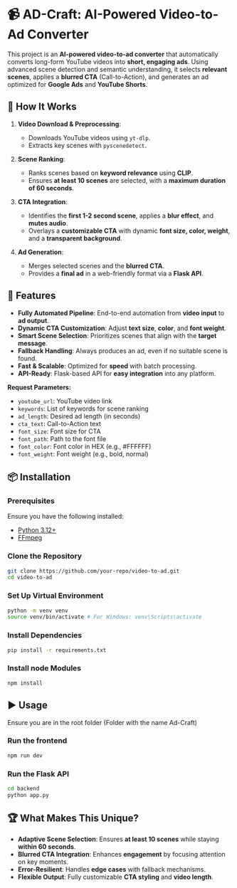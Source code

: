 # 📹 AD-Craft: AI-Powered Video-to-Ad Converter

This project is an **AI-powered video-to-ad converter** that automatically converts long-form YouTube videos into **short, engaging ads**. Using advanced scene detection and semantic understanding, it selects **relevant scenes**, applies a **blurred CTA** (Call-to-Action), and generates an ad optimized for **Google Ads** and **YouTube Shorts**.

## 🧠 How It Works

1. **Video Download & Preprocessing**:

    - Downloads YouTube videos using `yt-dlp`.
    - Extracts key scenes with `pyscenedetect`.

2. **Scene Ranking**:

    - Ranks scenes based on **keyword relevance** using **CLIP**.
    - Ensures **at least 10 scenes** are selected, with a **maximum duration of 60 seconds**.

3. **CTA Integration**:

    - Identifies the **first 1-2 second scene**, applies a **blur effect**, and **mutes audio**.
    - Overlays a **customizable CTA** with dynamic **font size, color, weight**, and a **transparent background**.

4. **Ad Generation**:
    - Merges selected scenes and the **blurred CTA**.
    - Provides a **final ad** in a web-friendly format via a **Flask API**.

## 🚀 Features

-   **Fully Automated Pipeline**: End-to-end automation from **video input** to **ad output**.
-   **Dynamic CTA Customization**: Adjust **text size**, **color**, and **font weight**.
-   **Smart Scene Selection**: Prioritizes scenes that align with the **target message**.
-   **Fallback Handling**: Always produces an ad, even if no suitable scene is found.
-   **Fast & Scalable**: Optimized for **speed** with batch processing.
-   **API-Ready**: Flask-based API for **easy integration** into any platform.

**Request Parameters:**

-   `youtube_url`: YouTube video link
-   `keywords`: List of keywords for scene ranking
-   `ad_length`: Desired ad length (in seconds)
-   `cta_text`: Call-to-Action text
-   `font_size`: Font size for CTA
-   `font_path`: Path to the font file
-   `font_color`: Font color in HEX (e.g., #FFFFFF)
-   `font_weight`: Font weight (e.g., bold, normal)

## 📦 Installation

### Prerequisites

Ensure you have the following installed:

-   [Python 3.12+](https://www.python.org/downloads/)
-   [FFmpeg](https://www.ffmpeg.org/download.html)

### Clone the Repository

```bash
git clone https://github.com/your-repo/video-to-ad.git
cd video-to-ad
```

### Set Up Virtual Environment

```bash
python -m venv venv
source venv/bin/activate # For Windows: venv\Scripts\activate
```

### Install Dependencies

```bash
pip install -r requirements.txt
```

### Install node Modules

```bash
npm install
```

## ▶️ Usage

Ensure you are in the root folder (Folder with the name Ad-Craft)

### Run the frontend

```bash
npm run dev
```

### Run the Flask API

```bash
cd backend
python app.py
```

## 🏆 What Makes This Unique?

-   **Adaptive Scene Selection**: Ensures **at least 10 scenes** while staying **within 60 seconds**.
-   **Blurred CTA Integration**: Enhances **engagement** by focusing attention on key moments.
-   **Error-Resilient**: Handles **edge cases** with fallback mechanisms.
-   **Flexible Output**: Fully customizable **CTA styling** and **video length**.
